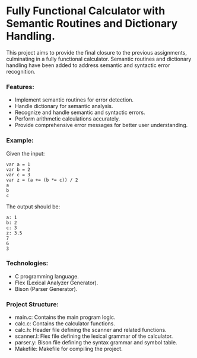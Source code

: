 # Fully Functional Calculator with Semantic Routines and Dictionary Handling.

This project aims to provide the final closure to the previous assignments, culminating in a fully functional calculator. Semantic routines and dictionary handling have been added to address semantic and syntactic error recognition.

### Features:

- Implement semantic routines for error detection.
- Handle dictionary for semantic analysis.
- Recognize and handle semantic and syntactic errors.
- Perform arithmetic calculations accurately.
- Provide comprehensive error messages for better user understanding.

### Example:

Given the input:

```
var a = 1
var b = 2
var c = 3
var z = (a += (b *= c)) / 2
a
b
c
```

The output should be:

```
a: 1
b: 2
c: 3
z: 3.5
7
6
3
```

### Technologies:

- C programming language.
- Flex (Lexical Analyzer Generator).
- Bison (Parser Generator).

### Project Structure:

- main.c: Contains the main program logic.
- calc.c: Contains the calculator functions.
- calc.h: Header file defining the scanner and related functions.
- scanner.l: Flex file defining the lexical grammar of the calculator.
- parser.y: Bison file defining the syntax grammar and symbol table.
- Makefile: Makefile for compiling the project.
